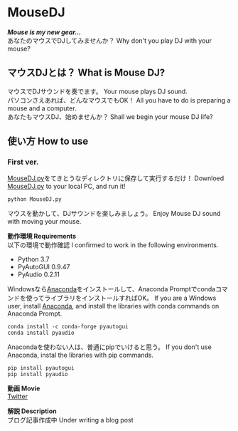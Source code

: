 # MouseDJ
***Mouse is my new gear...***<br>
あなたのマウスでDJしてみませんか？ Why don't you play DJ with your mouse?
## マウスDJとは？ What is Mouse DJ?
マウスでDJサウンドを奏でます。 Your mouse plays DJ sound.<br>
パソコンさえあれば、どんなマウスでもOK！ All you have to do is preparing a mouse and a computer.<br>
あなたもマウスDJ、始めませんか？ Shall we begin your mouse DJ life?
## 使い方 How to use
### First ver.
[MouseDJ.py](https://github.com/maton456/MouseDJ/blob/master/MouseDJ.py)をてきとうなディレクトリに保存して実行するだけ！ Downloed [MouseDJ.py](https://github.com/maton456/MouseDJ/blob/master/MouseDJ.py) to your local PC, and run it!
```
python MouseDJ.py
```
マウスを動かして、DJサウンドを楽しみましょう。 Enjoy Mouse DJ sound with moving your mouse.

**動作環境 Requirements**<br>
以下の環境で動作確認 I confirmed to work in the following environments.
- Python 3.7
- PyAutoGUI 0.9.47
- PyAudio 0.2.11

Windowsなら[Anaconda](https://www.anaconda.com/)をインストールして、Anaconda Promptでcondaコマンドを使ってライブラリをインストールすればOK。 If you are a Windows user, install [Anaconda](https://www.anaconda.com/), and install the libraries with conda commands on Anaconda Prompt.
```
conda install -c conda-forge pyautogui 
conda install pyaudio
```
Anacondaを使わない人は、普通にpipでいけると思う。 If you don't use Anaconda, instal the libraries with pip commands.
```
pip install pyautogui
pip install pyaudio
```
**動画 Movie**<br>
[Twitter](https://twitter.com/Highso_ciety/status/1158007923013902336)

**解説 Description**<br>
ブログ記事作成中 Under writing a blog post
